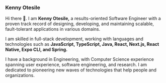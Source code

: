### Kenny Otesile

Hi there 👋. I am **Kenny Otesile,** a results-oriented Software Engineer with a proven track record of designing, developing, and maintaining scalable, fault-tolerant applications in various domains.

I am skilled in full-stack development, working with languages and technologies such as **JavaScript, TypeScript, Java, React, Next.js, React Native, Expo CLI, and Spring.**

I have a background in Engineering, with Computer Science experience spanning user experience, software engineering, and research. I am dedicated to pioneering new waves of technologies that help people and organizations.

